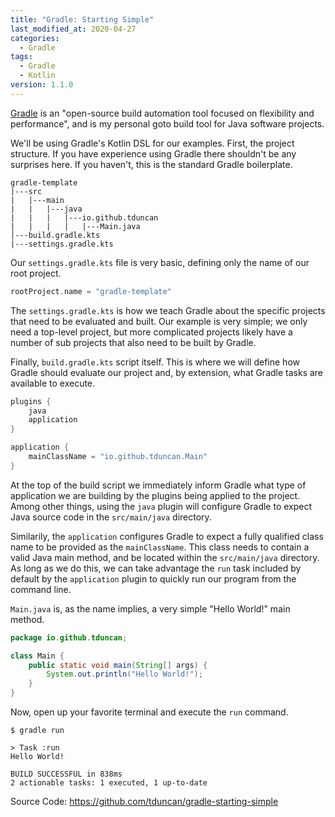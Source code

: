 ```yaml
---
title: "Gradle: Starting Simple"
last_modified_at: 2020-04-27
categories:
  - Gradle
tags:
  - Gradle
  - Kotlin
version: 1.1.0
---
```

[Gradle](https://www.gradle.org) is an "open-source build automation tool focused on 
flexibility and performance", and is my personal goto build tool
for Java software projects. 

We'll be using Gradle's Kotlin DSL for our examples.  First, the 
project structure.  If you have experience using Gradle there 
shouldn't be any surprises here.  If you haven't, this is the 
standard Gradle boilerplate.

```
gradle-template
|---src
|   |---main
|   |   |---java
|   |   |   |---io.github.tduncan
|   |   |   |   |---Main.java
│---build.gradle.kts
|---settings.gradle.kts  
```

Our `settings.gradle.kts` file is very basic, defining only the 
name of our root project.

```kotlin
rootProject.name = "gradle-template"
```
The `settings.gradle.kts` is how we teach Gradle about the specific
projects that need to be evaluated and built.  Our example is very
simple; we only need a top-level project, but more complicated 
projects likely have a number of sub projects that also need to be
built by Gradle.

Finally, `build.gradle.kts` script itself.  This is where we will
define how Gradle should evaluate our project and, by extension,
what Gradle tasks are available to execute.
```kotlin
plugins {
    java
    application
}

application {
    mainClassName = "io.github.tduncan.Main"
}
```
At the top of the build script we immediately inform Gradle what
type of application we are building by the plugins being applied
to the project.  Among other things, using the `java` plugin will 
configure Gradle to expect Java source code in the 
`src/main/java` directory.

Similarily, the `application` configures Gradle to expect a fully
qualified class name to be provided as the `mainClassName`.  This
class needs to contain a valid Java main method, and be located
within the `src/main/java` directory.  As long as we do this, we
can take advantage the `run` task included by default by the `application`
plugin to quickly run our program from the command line.

`Main.java` is, as the name implies, a very simple "Hello World!"
main method.
```java
package io.github.tduncan;

class Main {
    public static void main(String[] args) {
        System.out.println("Hello World!");
    }
}
```

Now, open up your favorite terminal and execute the `run` command.

```
$ gradle run                                 
                                             
> Task :run                                  
Hello World!                                 
                                             
BUILD SUCCESSFUL in 838ms                    
2 actionable tasks: 1 executed, 1 up-to-date 
```

Source Code: https://github.com/tduncan/gradle-starting-simple